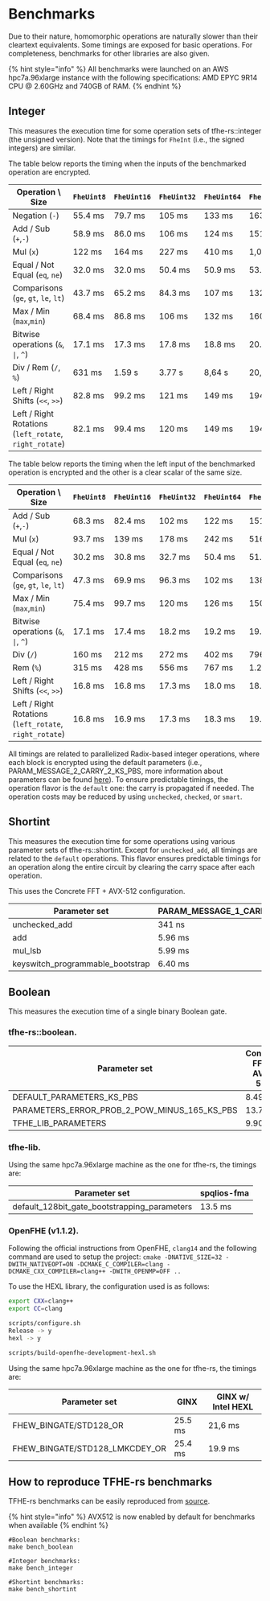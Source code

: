 # Benchmarks

Due to their nature, homomorphic operations are naturally slower than their cleartext equivalents. Some timings are exposed for basic operations. For completeness, benchmarks for other libraries are also given.

{% hint style="info" %}
All benchmarks were launched on an AWS hpc7a.96xlarge instance with the following specifications: AMD EPYC 9R14 CPU @ 2.60GHz and 740GB of RAM.
{% endhint %}

## Integer

This measures the execution time for some operation sets of tfhe-rs::integer (the unsigned version). Note that the timings for `FheInt` (i.e., the signed integers) are similar.

The table below reports the timing when the inputs of the benchmarked operation are encrypted.

| Operation \ Size                                       | `FheUint8` | `FheUint16` | `FheUint32` | `FheUint64` | `FheUint128` | `FheUint256` |
|--------------------------------------------------------|------------|-------------|-------------|-------------|--------------|--------------|
| Negation (`-`)                                         | 55.4 ms    | 79.7 ms     | 105 ms      | 133 ms      | 163 ms       | 199 ms       |
| Add / Sub (`+`,`-`)                                    | 58.9 ms    | 86.0 ms     | 106 ms      | 124 ms      | 151 ms       | 193 ms       |
| Mul (`x`)                                              | 122 ms     | 164 ms      | 227 ms      | 410 ms      | 1,04 s       | 3,41 s       |
| Equal / Not Equal (`eq`, `ne`)                         | 32.0 ms    | 32.0 ms     | 50.4 ms     | 50.9 ms     | 53.1 ms      | 54.6 ms      |
| Comparisons  (`ge`, `gt`, `le`, `lt`)                  | 43.7 ms    | 65.2 ms     | 84.3 ms     | 107 ms      | 132 ms       | 159 ms       |
| Max / Min   (`max`,`min`)                              | 68.4 ms    | 86.8 ms     | 106 ms      | 132 ms      | 160 ms       | 200 ms       |
| Bitwise operations (`&`, `\|`, `^`)                    | 17.1 ms    | 17.3 ms     | 17.8 ms     | 18.8 ms     | 20.2 ms      | 22.2 ms      |
| Div / Rem  (`/`, `%`)                                  | 631 ms     | 1.59 s      | 3.77 s      | 8,64 s      | 20,3 s       | 53,4 s       |
| Left / Right Shifts (`<<`, `>>`)                       | 82.8 ms    | 99.2 ms     | 121 ms      | 149 ms      | 194 ms       | 401 ms       |
| Left / Right Rotations (`left_rotate`, `right_rotate`) | 82.1 ms    | 99.4 ms     | 120 ms      | 149 ms      | 194 ms       | 402 ms       |

The table below reports the timing when the left input of the benchmarked operation is encrypted and the other is a clear scalar of the same size.

| Operation \ Size                                       | `FheUint8` | `FheUint16` | `FheUint32` | `FheUint64` | `FheUint128` | `FheUint256` |
|--------------------------------------------------------|------------|-------------|-------------|-------------|--------------|--------------|
| Add / Sub (`+`,`-`)                                    | 68.3 ms    | 82.4 ms     | 102 ms      | 122 ms      | 151 ms       | 191 ms       |
| Mul (`x`)                                              | 93.7 ms    | 139 ms      | 178 ms      | 242 ms      | 516 ms       | 1.02 s       |
| Equal / Not Equal (`eq`, `ne`)                         | 30.2 ms    | 30.8 ms     | 32.7 ms     | 50.4 ms     | 51.2 ms      | 54.8 ms      |
| Comparisons  (`ge`, `gt`, `le`, `lt`)                  | 47.3 ms    | 69.9 ms     | 96.3 ms     | 102 ms      | 138 ms       | 141 ms       |
| Max / Min   (`max`,`min`)                              | 75.4 ms    | 99.7 ms     | 120 ms      | 126 ms      | 150 ms       | 186 ms       |
| Bitwise operations (`&`, `\|`, `^`)                    | 17.1 ms    | 17.4 ms     | 18.2 ms     | 19.2 ms     | 19.7 ms      | 22.6 ms      |
| Div (`/`)                                              | 160 ms     | 212 ms      | 272 ms      | 402 ms      | 796 ms       | 2.27 s       |
| Rem (`%`)                                              | 315 ms     | 428 ms      | 556 ms      | 767 ms      | 1.27 s       | 2.86 s       |
| Left / Right Shifts (`<<`, `>>`)                       | 16.8 ms    | 16.8 ms     | 17.3 ms     | 18.0 ms     | 18.9 ms      | 22.6 ms      |
| Left / Right Rotations (`left_rotate`, `right_rotate`) | 16.8 ms    | 16.9 ms     | 17.3 ms     | 18.3 ms     | 19.0 ms      | 22.8 ms      |

All timings are related to parallelized Radix-based integer operations, where each block is encrypted using the default parameters (i.e., PARAM\_MESSAGE\_2\_CARRY\_2\_KS\_PBS, more information about parameters can be found [here](../fine_grained_api/shortint/parameters.md)).
To ensure predictable timings, the operation flavor is the `default` one: the carry is propagated if needed. The operation costs may be reduced by using `unchecked`, `checked`, or `smart`.


## Shortint

This measures the execution time for some operations using various parameter sets of tfhe-rs::shortint. Except for `unchecked_add`, all timings are related to the `default` operations. This flavor ensures predictable timings for an operation along the entire circuit by clearing the carry space after each operation.

This uses the Concrete FFT + AVX-512 configuration.

| Parameter set                      | PARAM\_MESSAGE\_1\_CARRY\_1 | PARAM\_MESSAGE\_2\_CARRY\_2 | PARAM\_MESSAGE\_3\_CARRY\_3 | PARAM\_MESSAGE\_4\_CARRY\_4 |
|------------------------------------|-----------------------------|-----------------------------|-----------------------------|-----------------------------|
| unchecked\_add                     | 341 ns                      | 555 ns                      | 2.47 µs                     | 9.77 µs                     |
| add                                | 5.96 ms                     | 12.6 ms                     | 102 ms                      | 508 ms                      |
| mul\_lsb                           | 5.99 ms                     | 12.3 ms                     | 101 ms                      | 500 ms                      |
| keyswitch\_programmable\_bootstrap | 6.40 ms                     | 12.9 ms                     | 104 ms                      | 489 ms                      |


## Boolean

This measures the execution time of a single binary Boolean gate.

### tfhe-rs::boolean.

| Parameter set                                        | Concrete FFT + AVX-512 |
|------------------------------------------------------|------------------------|
| DEFAULT\_PARAMETERS\_KS\_PBS                         | 8.49 ms                |
| PARAMETERS\_ERROR\_PROB\_2\_POW\_MINUS\_165\_KS\_PBS | 13.7 ms                |
| TFHE\_LIB\_PARAMETERS                                | 9.90 ms                |


### tfhe-lib.

Using the same hpc7a.96xlarge machine as the one for tfhe-rs, the timings are:

| Parameter set                                    | spqlios-fma |
|--------------------------------------------------|-------------|
| default\_128bit\_gate\_bootstrapping\_parameters | 13.5 ms     |

### OpenFHE (v1.1.2).

Following the official instructions from OpenFHE, `clang14` and the following command are used to setup the project:
`cmake -DNATIVE_SIZE=32 -DWITH_NATIVEOPT=ON -DCMAKE_C_COMPILER=clang -DCMAKE_CXX_COMPILER=clang++ -DWITH_OPENMP=OFF ..`

To use the HEXL library, the configuration used is as follows:
```bash
export CXX=clang++
export CC=clang

scripts/configure.sh
Release -> y
hexl -> y

scripts/build-openfhe-development-hexl.sh
```

Using the same hpc7a.96xlarge machine as the one for tfhe-rs, the timings are:

| Parameter set                    | GINX    | GINX w/ Intel HEXL |
|----------------------------------|---------|--------------------|
| FHEW\_BINGATE/STD128\_OR         | 25.5 ms | 21,6 ms            |
| FHEW\_BINGATE/STD128\_LMKCDEY_OR | 25.4 ms | 19.9 ms            |


## How to reproduce TFHE-rs benchmarks

TFHE-rs benchmarks can be easily reproduced from [source](https://github.com/zama-ai/tfhe-rs).

{% hint style="info" %}
AVX512 is now enabled by default for benchmarks when available
{% endhint %}

```shell
#Boolean benchmarks:
make bench_boolean

#Integer benchmarks:
make bench_integer

#Shortint benchmarks:
make bench_shortint
```
